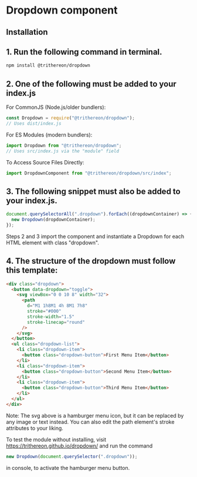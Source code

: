 # Dropdown component

## Installation

## 1. Run the following command in terminal.

```bash
npm install @trithereon/dropdown
```

## 2. One of the following must be added to your index.js

For CommonJS (Node.js/older bundlers):

```javascript
const Dropdown = require("@trithereon/dropdown");
// Uses dist/index.js
```

For ES Modules (modern bundlers):

```javascript
import Dropdown from "@trithereon/dropdown";
// Uses src/index.js via the "module" field
```

To Access Source Files Directly:

```javascript
import DropdownComponent from "@trithereon/dropdown/src/index";
```

## 3. The following snippet must also be added to your index.js.

```javascript
document.querySelectorAll(".dropdown").forEach((dropdownContainer) => {
  new Dropdown(dropdownContainer);
});
```

Steps 2 and 3 import the component and instantiate a Dropdown for each HTML element with class "dropdown".

## 4. The structure of the dropdown must follow this template:

```html
<div class="dropdown">
  <button data-dropdown="toggle">
    <svg viewBox="0 0 10 8" width="32">
      <path
        d="M1 1h8M1 4h 8M1 7h8"
        stroke="#000"
        stroke-width="1.5"
        stroke-linecap="round"
      />
    </svg>
  </button>
  <ul class="dropdown-list">
    <li class="dropdown-item">
      <button class="dropdown-button">First Menu Item</button>
    </li>
    <li class="dropdown-item">
      <button class="dropdown-button">Second Menu Item</button>
    </li>
    <li class="dropdown-item">
      <button class="dropdown-button">Third Menu Item</button>
    </li>
  </ul>
</div>
```

Note: The svg above is a hamburger menu icon, but it can be replaced by any image or text instead. You can also edit the path element's stroke attributes to your liking.

To test the module without installing, visit https://trithereon.github.io/dropdown/ and run the command

```javascript
new Dropdown(document.querySelector(".dropdown"));
```

in console, to activate the hamburger menu button.
